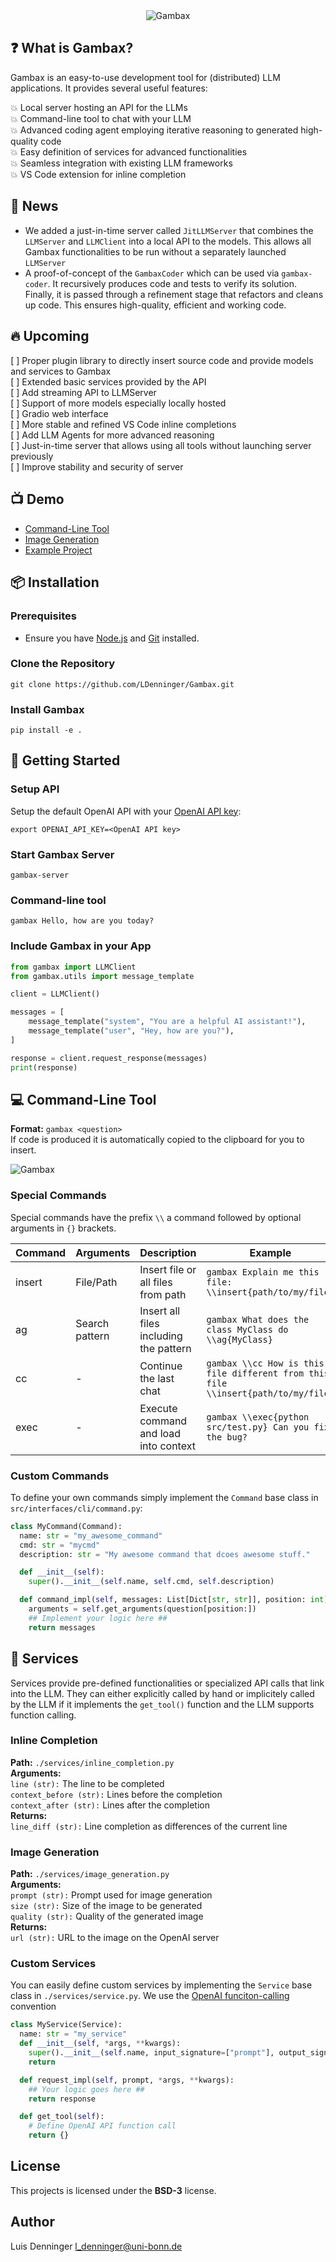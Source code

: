 <div style="text-align: center;">
    <img src="misc/logo.png" alt="Gambax" />
</div>

## ❓ What is Gambax?
Gambax is an easy-to-use development tool for (distributed) LLM applications. It provides several useful features: 
<ul style="list-style: none; margin: 0; padding: 0.1;">
  <li>💥 Local server hosting an API for the LLMs</li>
  <li>💥 Command-line tool to chat with your LLM</li>
  <li>💥 Advanced coding agent employing iterative reasoning to generated high-quality code</li>
  <li>💥 Easy definition of services for advanced functionalities</li>
  <li>💥 Seamless integration with existing LLM frameworks</li>
  <li>💥 VS Code extension for inline completion</li>
</ul>

## 📰 News

 - We added a just-in-time server called `JitLLMServer` that combines the `LLMServer` and `LLMClient` into a local API to the models. This allows all Gambax functionalities to be run without a separately launched `LLMServer`
 - A proof-of-concept of the `GambaxCoder` which can be used via `gambax-coder`. It recursively produces code and tests to verify its solution. Finally, it is passed through a refinement stage that refactors and cleans up code. This ensures high-quality, efficient and working code.

## 🔥 Upcoming 
<ul style="list-style: none; margin: 0; padding: 0.2;">
  <li>[ ] Proper plugin library to directly insert source code and provide models and services to Gambax</li>
  <li>[ ] Extended basic services provided by the API</li>
  <li>[ ] Add streaming API to LLMServer</li>
  <li>[ ] Support of more models especially locally hosted</li>
  <li>[ ] Gradio web interface</li>
  <li>[ ] More stable and refined VS Code inline completions</li>
  <li>[ ] Add LLM Agents for more advanced reasoning</li>
  <li>[ ] Just-in-time server that allows using all tools without launching server previously</li>
  <li>[ ] Improve stability and security of server</li>
</ul>

## 📺 Demo
 - [Command-Line Tool](./examples/command_line.md)
 - [Image Generation](./examples/image_generation.md)
 - [Example Project](./examples/example_project/README.md)

## 📦 Installation

### Prerequisites

- Ensure you have [Node.js](https://nodejs.org/) and [Git](https://git-scm.com/) installed.

### Clone the Repository
```shell
git clone https://github.com/LDenninger/Gambax.git
```

### Install Gambax
```shell
pip install -e .
```

## 🚀 Getting Started

### Setup API
Setup the default OpenAI API with your [OpenAI API key](https://platform.openai.com/api-keys):
```shell
export OPENAI_API_KEY=<OpenAI API key>
```

### Start Gambax Server
```shell
gambax-server
```

### Command-line tool
```shell
gambax Hello, how are you today?
```

### Include Gambax in your App
```python
from gambax import LLMClient
from gambax.utils import message_template

client = LLMClient()

messages = [
    message_template("system", "You are a helpful AI assistant!"),
    message_template("user", "Hey, how are you?"),
]

response = client.request_response(messages)
print(response)
```

## 💻 Command-Line Tool

**Format:** `gambax <question>` <br/>
If code is produced it is automatically copied to the clipboard for you to insert.

<div style="text-align: left;">
    <img src="misc/cli_examples/ex3.png" alt="Gambax" />
</div>

### Special Commands
Special commands have the prefix `\\` a command followed by optional arguments in `{}` brackets.

|  Command | Arguments  | Description  | Example | 
|---|---|---|---|
| insert |  File/Path  | Insert file or all files from path   | `gambax Explain me this file: \\insert{path/to/my/file}` | 
| ag  |  Search pattern  | Insert all files including the pattern | `gambax What does the class MyClass do \\ag{MyClass}`|
| cc  | -  | Continue the last chat  |  `gambax \\cc How is this file different from this file \\insert{path/to/my/file}` |
| exec  | -  | Execute command and load into context  |  `gambax \\exec{python src/test.py} Can you fix the bug?` |

### Custom Commands
To define your own commands simply implement the `Command` base class in `src/interfaces/cli/command.py`:
```python
class MyCommand(Command):
  name: str = "my_awesome_command"
  cmd: str = "mycmd"
  description: str = "My awesome command that dcoes awesome stuff."

  def __init__(self):
    super().__init__(self.name, self.cmd, self.description)

  def command_impl(self, messages: List[Dict[str, str]], position: int) -> List[Dict[str, str]]:
    arguments = self.get_arguments(question[position:])
    ## Implement your logic here ##
    return messages
```

## 🔧 Services
Services provide pre-defined functionalities or specialized API calls that link into the LLM.
They can either explicitly called by hand or implicitely called by the LLM if it implements the `get_tool()` function and the LLM supports function calling.

### Inline Completion 
**Path:** `./services/inline_completion.py` <br/>
**Arguments:** <br/>
 `line (str):` The line to be completed <br/>
 `context_before (str):` Lines before the completion <br/>
 `context_after (str):` Lines after the completion <br/>
 **Returns:** <br/>
 `line_diff (str):` Line completion as differences of the current line

### Image Generation
**Path:** `./services/image_generation.py` <br/>
**Arguments:** <br/>
 `prompt (str):` Prompt used for image generation <br/>
 `size (str):` Size of the image to be generated <br/>
 `quality (str):` Quality of the generated image <br/>
 **Returns:** <br/>
 `url (str):` URL to the image on the OpenAI server

### Custom Services
You can easily define custom services by implementing the `Service` base class in `./services/service.py`.
We use the [OpenAI funciton-calling](https://platform.openai.com/docs/guides/function-calling) convention
```python
class MyService(Service):
  name: str = "my_service"
  def __init__(self, *args, **kwargs):
    super().__init__(self.name, input_signature=["prompt"], output_signature=["response"])
    return

  def request_impl(self, prompt, *args, **kwargs):
    ## Your logic goes here ##
    return response

  def get_tool(self):
    # Define OpenAI API function call 
    return {}
```



## License
This projects is licensed under the **BSD-3** license.

## Author
Luis Denninger <l_denninger@uni-bonn.de>
